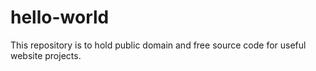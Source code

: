 # hello-world
This repository is to hold public domain and free source code for useful website projects.
